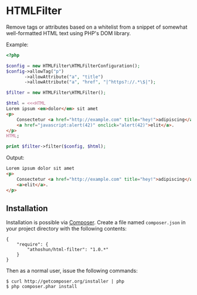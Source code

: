 HTMLFilter
==========

Remove tags or attributes based on a whitelist from a snippet of somewhat
well-formatted HTML text using PHP's DOM library.

Example:

```php
<?php

$config = new HTMLFilter\HTMLFilterConfiguration();
$config->allowTag("p")
       ->allowAttribute("a", "title")
       ->allowAttribute("a", "href", "|^https?://.*\$|");

$filter = new HTMLFilter\HTMLFilter();

$html = <<<HTML
Lorem ipsum <em>dolor</em> sit amet
<p>
    Consectetur <a href="http://example.com" title="hey!">adipiscing</a>
    <a href="javascript:alert(42)" onclick="alert(42)">elit</a>.
</p>
HTML;

print $filter->filter($config, $html);
```

Output:

```html
Lorem ipsum dolor sit amet
<p>
    Consectetur <a href="http://example.com" title="hey!">adipiscing</a>
    <a>elit</a>.
</p>
```

Installation
------------

Installation is possible via [Composer][composer]. Create a file named
`composer.json` in your project directory with the following contents:

  [composer]: http://getcomposer.org/

    {
        "require": {
            "athoshun/html-filter": "1.0.*"
        }
    }

Then as a normal user, issue the following commands:

    $ curl http://getcomposer.org/installer | php
    $ php composer.phar install
